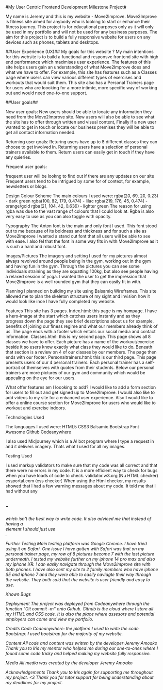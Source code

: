 #My User Centric Frontend Development Milestone Project#

My name is Jeremy and this is my website - Move2Improve. Move2Improve is fitness site aimed for anybody who is looking to start or enhance their fitness journey.
This project is for educational purposes only as it will only be used in my portfolio and wiil not be used for any business purposes.
The aim for this project is to build a fully responsive website for users on any devices such as phones, tablets and desktops.

##User Experience (UX)##
My goals for this website ?
My main intentions for this website is to build a functional and responsve frontend site with high end performance which maximises user experience. The features of this site helps users gain an understanding of what Move2Improve does and what we have to offer. For example, this site has features such as a Classes page where users can view various different types of exercises and workouts that would suit them. This site also has a Personal Trainers page for users who are loooking for a more intimte, more specific way of working out and would need one-to-one support.

##User goals##

New user goals:
New users should be able to locate any information they need from the Move2Improve site.
New users will also be able to see what the site has to offer through written and visual content,
Finally if a new user wanted to get in touch or locate our business premises they will be able to get all contact information needed.

Returning user goals:
Returing users have up to 8 different classes they can choose to get involved in.
Returning users have a selection of personal trainers available to them.
Return users can easily get in touch if they have any quieries.

Frequent user goals:

 frequent user will be lookng to find out if there are any updates on our site
Frequent users tend to be intrigued by some for of context, for example, newsletters or blogs.

Design
Colour Scheme
The main colours I used were:
rgba(20, 69, 20, 0.23) - dark green
rgba(100, 82, 179, 0.474) - lilac
rgba(219, 176, 45, 0.474) - orange/gold
rgba(21, 104, 42, 0.639) - lighter green
The reason for using rgba was due to the vast range of colours that I could look at. Rgba is also very easy to use as you can also toggle with opacity.

Typography
The Anton font is the main and only font I used. This font stood out to me because of its boldness and thickness and for such a site as Move2Improve I wanted a stand out font that all users will be able to see with ease. I also fel that the font in some way fits in with Move2Improve as it is such a hard and robust font.

Images/Pictures
The imagery and setting I used for my pictures almost always revolved around people being in the gym, working out in the gym and having fun in the gym. Through the pictures you can see some individuals straining as they are squatting 100kg, but also see people having a relaxed session of yoga. I wanted the user to get the impression that Move2Improve is a well rounded gym that they can easily fit in with.

Planning
I planned on building my site using Balsamiq Wireframes. This site allowed me to plan the skeleton structure of my sight and invision how it would look like ince I have fully completed my website.

Features
This site has 3 pages.
Index.html: this page is my hompage. I have a hero-image at the start which catches users instantly and as they progress down the page they see brief descriptions about us for example, benefits of joining our finess regime and what our members already think of us. The page ends with a footer which entails our social media and contact information.
Classes.html: this is my second page. This page shows all 8 classes we have to offer. Each picture has a name of the workout/exercise beside it so users know exactly what class they would like to do. Beneath that section is a review on 4 of our classes by our members. The page then ends with our footer.
Personaltrainers.html: this is our third page. This page presents users of our 4 personal trainers. Each personal trainer has a self-portrait of themselves with quotes from their students. Below our personal trainers are more pictures of our gym and community which would be appealing on the eye for our users.

What offer features am I loooking to add?
I would like to add a form section for users to fill out and get signed up to Move2Improve.
I would also like to add videos to my site for a enhanced user experience.
Also I would like to offer a online course section for Move2Improve for users who would like to workout and exercise indoors.

Technologies Used

The languages I used were:
HTML5
CSS3
Balsamiq
Bootstrap
Font Awesome
Github
Codeanywhere

I also used Midjourney which is a AI bot program where I type a request in and it delivers imagery. Thats what I used for all my images.

Testing Used

I used markup validators to make sure that my code was all correct and that there were no errors in my code. It is a more efficient way to check for bugs when you have loads of code to check.
validator.w3.org (Nu HTML checker)
cssportal.com (css checker)
When using the Html checker, my results showed that I had a few warning messages about my code. It told me that I had <sections> without any <h2>-<h6> which isn't the best way to write code. It also adviced me that instead of having a <section> element I should just use <div>.

Further Testing
Main testing platform was Google Chrome.
I have tried using it on Safari. One issue I have gotten with Safari was that on my personal trainer page, my row of 8 pictures become 7 with the last picture underneath.
I tested my website further on my iphone 14 pro max and also my iphone XR. I can easily navigate through the Move2Improve site with both phones.
I have also sent my site to 2 family members who have iphone SE and iphone 7 and they were able to easily naviagte their way through the website. They both said that the website is user friendly and easy to use.

Known Bugs

Deployment
The project was deployed from Codeanywhere through the function "Git commit -m" onto Github. Github is the cloud where I store all my HTML and CSS code. It is also the place where assesors and potential employers can come and view my portfolio.

Credits
Code
Codeanywhere: the platform I used to write the code
Bootstrap: I used bootstrap for the majority of my website.

Content
All code and content was written by the developer Jeremy Amoako
Thank you to Iris my mentor who helped me during our one-to-ones where I found some code tricky and helped making my website fully responsive.

Media
All media was created by the developer Jeremy Amoako

Acknowledgements
Thank you to Iris again for supporting me throughout my project. <3
Thank you for tutor support for being understanding about my deadlines for my project.
